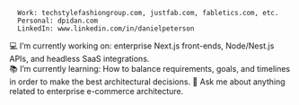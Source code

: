 ```
  Work: techstylefashiongroup.com, justfab.com, fabletics.com, etc.
  Personal: dpidan.com
  LinkedIn: www.linkedin.com/in/danielpeterson
```

💻 I’m currently working on: enterprise Next.js front-ends, Node/Nest.js APIs, and headless SaaS integrations.  
📚 I’m currently learning: How to balance requirements, goals, and timelines in order to make the best architectural decisions.
💬 Ask me about anything related to enterprise e-commerce architecture.  
